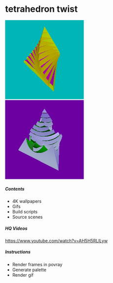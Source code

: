 # tetrahedron twist

![tetrahedron twist](https://github.com/discatte/tetrahedron_twist/raw/main/wobbles%20-%20tetra%20twist.gif)![tetrahedron twist](https://github.com/discatte/tetrahedron_twist/raw/main/wobbles%20-%20tetra%20sphere.gif)

##### Contents

* 4K wallpapers
* Gifs
* Build scripts
* Source scenes

##### HQ Videos

https://www.youtube.com/watch?v=AH5H5RLILyw

##### Instructions

* Render frames in povray
* Generate palette
* Render gif
